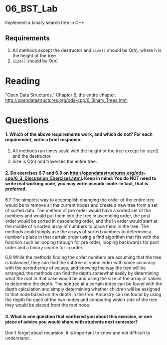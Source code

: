06_BST_Lab
==============

Implement a binary search tree in C++

Requirements
------------

1. All methods except the destructor and `size()` should be O(h), where h is the height of the tree
2. `size()` should be O(n)

Reading
=======
"Open Data Structures," Chapter 6, the entire chapter. http://opendatastructures.org/ods-cpp/6_Binary_Trees.html

Questions
=========

#### 1. Which of the above requirements work, and which do not? For each requirement, write a brief response.

1. All methods run times scale with the height of the tree except for size() and the destructor.
2. Size is O(n) and traverses the entire tree.

#### 2. Do exercises 6.7 and 6.9 on http://opendatastructures.org/ods-cpp/6_3_Discussion_Exercises.html. Keep in mind: You do NOT need to write real working code, you may write pseudo-code. In fact, that is preferred.

6.7
The simplest way to accomplish changing the order of the entire tree would be to remove all the current nodes and create a new tree from a set of sorted data. The method of pre order would have a sorted set of the numbers and would put them into the tree in ascending order, the post order would be sorted in descending order, and the in order would start at the middle of a sorted array of numbers to place them in the tree. The methods could simply use the arrays of sorted numbers to determine a number's place in that certain order using a find algorithm that fits with the function such as looping through for pre order, looping backwards for post order and a binary search for in order.

6.9
While the methods finding the order numbers are assuming that the tree is balanced, they can find the subtree at some index with some accuracy. with the sorted array of values, and knowing the way the tree will be arranged, the methods can find the depth somewhat easily by determining what the root in that case would be and using the size of the array of values to determine the depth. The subtree at a certain index can be found with the depth calculation and simply determining whether children will be assigned to that node based on the depth in the tree. Ancestry can be found by using the depth for each of the two nodes and comparing which side of the tree they would be placed from the root node.

#### 3. What is one question that confused you about this exercise, or one piece of advice you would share with students next semester?

Don't forget about recursion, it is important to know and not difficult to understand.
